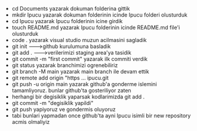 - cd Documents yazarak dokuman folderina gittik
- mkdir Ipucu yazarak dokuman folderinin icinde Ipucu folderi olusturduk
- cd Ipucu yazarak Ipucu folderinin icine girdik
- touch README.md yazarak Ipucu folderinin icinde README.md file'i olusturduk
- code . yazarak visual studio muzun acilmasini sagladik
- git init   --->github kurulumuna basladik
- git add .  --->verilerimizi staging area'ya tasidik
- git commit -m "first commit" yazarak ilk commiti verdik
- git status yazarak branchimizi ogrenebiliriz
- git branch -M main yazarak main branch ile devam ettik
- git remote add origin "https ... ipucu.git
- git push -u origin main yazarak github'a gonderme islemini tamamliyoruz. bunlar github'ta gosteriliyor zaten
- herhangi bir degisiklik yaparsak kodlarimizda git add .
- git commit -m "degisiklik yapildi"
- git push yapiyoruz ve gondermis oluyoruz
- tabi bunlari yapmadan once github'ta ayni Ipucu isimli bir new repository acmis olmaliyiz